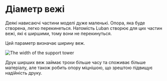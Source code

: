 Діаметр вежі
====

Деякі нависаючі частини моделі дуже маленькі. Опора, яка буде створена, легко перекинеться. Натомість Luban створює для цих частин вежі, які є ширшими, тому вони не перекинуться.

Цей параметр визначає ширину веж.

![The width of the support tower](../images/support_use_towers.svg)

Друк ширших веж займає трохи більше часу та споживає більше матеріалу, але також робить опору міцнішою, що зрештою підвищує надійність друку.
